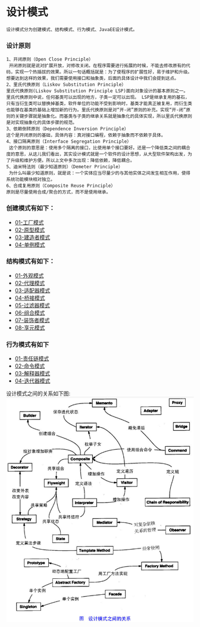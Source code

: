 # 设计模式
    设计模式分为创建模式、结构模式、行为模式、JavaEE设计模式。
### 设计原则
```
1、开闭原则（Open Close Principle） 
 开闭原则就是说对扩展开放，对修改关闭。在程序需要进行拓展的时候，不能去修改原有的代码，实现一个热插拔的效果。所以一句话概括就是：为了使程序的扩展性好，易于维护和升级。想要达到这样的效果，我们需要使用接口和抽象类，后面的具体设计中我们会提到这点。 
2、里氏代换原则（Liskov Substitution Principle） 
里氏代换原则(Liskov Substitution Principle LSP)面向对象设计的基本原则之一。 里氏代换原则中说，任何基类可以出现的地方，子类一定可以出现。 LSP是继承复用的基石，只有当衍生类可以替换掉基类，软件单位的功能不受到影响时，基类才能真正被复用，而衍生类也能够在基类的基础上增加新的行为。里氏代换原则是对“开-闭”原则的补充。实现“开-闭”原则的关键步骤就是抽象化。而基类与子类的继承关系就是抽象化的具体实现，所以里氏代换原则是对实现抽象化的具体步骤的规范。 
3、依赖倒转原则（Dependence Inversion Principle） 
这个是开闭原则的基础，具体内容：真对接口编程，依赖于抽象而不依赖于具体。 
4、接口隔离原则（Interface Segregation Principle） 
 这个原则的意思是：使用多个隔离的接口，比使用单个接口要好。还是一个降低类之间的耦合度的意思，从这儿我们看出，其实设计模式就是一个软件的设计思想，从大型软件架构出发，为了升级和维护方便。所以上文中多次出现：降低依赖，降低耦合。 
5、迪米特法则（最少知道原则）（Demeter Principle） 
 为什么叫最少知道原则，就是说：一个实体应当尽量少的与其他实体之间发生相互作用，使得系统功能模块相对独立。 
6、合成复用原则（Composite Reuse Principle） 
原则是尽量使用合成/聚合的方式，而不是使用继承。
```

### 创建模式有如下：
* [01-工厂模式](Factory.md)
* [02-原型模式](Prototype.md)
* [03-建造者模式](Builder.md)
* [04-单例模式](Singlton.md)
### 结构模式有如下：
   * [01-外观模式](Facade.md)
   * [02-代理模式](Proxy.md)
   * [03-适配器模式](Adapter.md)
   * [04-桥接模式](Bridge.md)
   * [05-过滤器模式](Filter.md)
   * [06-组合模式](Composite.md)
   * [07-装饰者模式](Decorator.md)
   * [08-享元模式](Flyweight.md)
### 行为模式有如下
   * [01-责任链模式](ChainOfResponsibility.md)
   * [02-命令模式](Command.md)
   * [03-解释器模式](Interpreter.md)
   * [04-迭代器模式](Iterator.md)


设计模式之间的关系如下图:
![](../../resources/pattern.jpg)